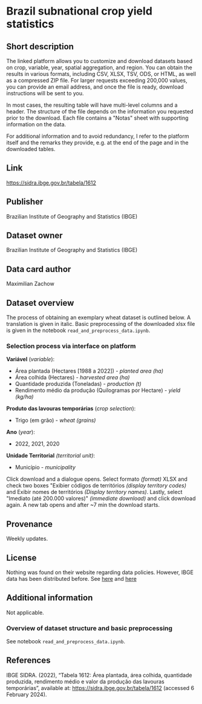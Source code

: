 # Brazil subnational crop yield statistics

## Short description
The linked platform allows you to customize and download datasets based on crop, variable, year, spatial aggregation, and region. You can obtain the results in various formats, including CSV, XLSX, TSV, ODS, or HTML, as well as a compressed ZIP file. For larger requests exceeding 200,000 values, you can provide an email address, and once the file is ready, download instructions will be sent to you.

In most cases, the resulting table will have multi-level columns and a header. The structure of the file depends on the information you requested prior to the download. Each file contains a "Notas" sheet with supporting information on the data.

For additional information and to avoid redundancy, I refer to the platform itself and the remarks they provide, e.g. at the end of the page and in the downloaded tables.

## Link
https://sidra.ibge.gov.br/tabela/1612

## Publisher
Brazilian Institute of Geography and Statistics (IBGE)

## Dataset owner
Brazilian Institute of Geography and Statistics (IBGE)

## Data card author
Maximilian Zachow

## Dataset overview
The process of obtaining an exemplary wheat dataset is outlined below. A translation is given in italic. Basic preprocessing of the downloaded xlsx file is given in the notebook `read_and_preprocess_data.ipynb`.

### Selection process via interface on platform 
 **Variável** (*variable*): 
 - Área plantada (Hectares [1988 a 2022]) - *planted area (ha)*
 - Área colhida (Hectares) - *harvested area (ha)* 
 - Quantidade produzida (Toneladas) - *production (t)*
 - Rendimento médio da produção (Quilogramas por Hectare) - *yield (kg/ha)*

**Produto das lavouras temporárias** (*crop selection*): 
 - Trigo (em grão) - *wheat (grains)*

 **Ano** (*year*):
  - 2022, 2021, 2020 

**Unidade Territorial** *(territorial unit)*: 
 - Município - *municipality*

Click download and a dialogue opens. Select formato *(format)* XLSX and check two boxes "Exibier códigos de territórios *(display territory codes)* and Exibir nomes de territórios *(Display territory names)*. Lastly, select "Imediato (até 200.000 valores)" *(immediate download)* and click download again. A new tab opens and after ~7 min the download starts.

## Provenance 

Weekly updates.

## License
Nothing was found on their website regarding data policies. However, IBGE data has been distributed before. See [here](https://figshare.com/articles/dataset/_2008_IBGE_data_for_the_regions_and_states_sampled_in_this_study_/468422?backTo=/collections/The_Genomic_Ancestry_of_Individuals_from_Different_Geographical_Regions_of_Brazil_Is_More_Uniform_Than_Expected/1696325) and [here](https://www.ceicdata.com/en/brazil/sna-2008-gross-domestic-product-per-capita/gross-domestic-product-prices-of-previous-year-ibge)

## Additional information
Not applicable.

### Overview of dataset structure and basic preprocessing

See notebook `read_and_preprocess_data.ipynb`.

## References
IBGE SIDRA. (2022), “Tabela 1612: Área plantada, área colhida, quantidade produzida, rendimento médio e valor da produção das lavouras temporárias”, available at: https://sidra.ibge.gov.br/tabela/1612 (accessed 6 February 2024).
